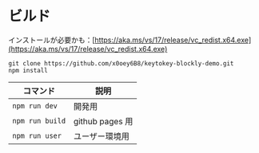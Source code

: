 # ビルド

インストールが必要かも：[https://aka.ms/vs/17/release/vc_redist.x64.exe](https://aka.ms/vs/17/release/vc_redist.x64.exe)

```dotnetcli
git clone https://github.com/x0oey6B8/keytokey-blockly-demo.git
npm install
```

| コマンド        | 説明            |
| --------------- | --------------- |
| `npm run dev`   | 開発用          |
| `npm run build` | github pages 用 |
| `npm run user`  | ユーザー環境用  |
